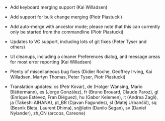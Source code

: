 <!--
2010-06-20 meld-1.3.2
=====================
-->

* Add keyboard merging support (Kai Willadsen)

* Add support for bulk change merging (Piotr Piastucki)

* Add auto-merge with ancestor mode; please note that this can currently
  only be started from the commandline (Piotr Piastucki)

* Updates to VC support, including lots of git fixes (Peter Tyser and
  others)

* UI cleanups, including a cleaner Preferences dialog, and message areas
  for most error reporting (Kai Willadsen)

* Plenty of miscellaneous bug fixes (Didier Roche, Geoffrey Irving,
  Kai Willadsen, Martyn Thomas, Peter Tyser, Piotr Piastucki)

* Translation updates:
  cs (Petr Kovar), de (Holger Wansing, Mario Blättermann), es (Jorge
  González), fr (Bruno Brouard, Claude Paroz), gl (Enrique Estévez, Fran
  Diéguez), hu (Gabor Kelemen), it (Andrea Zagli), ja (Takeshi AIHANA),
  pt_BR (Djavan Fagundes), sl (Matej Urbančič), sq (Besnik Bleta, Laurent
  Dhima), sr@latin (Danilo Šegan), sv (Daniel Nylander), zh_CN (arccos,
  Careone)

